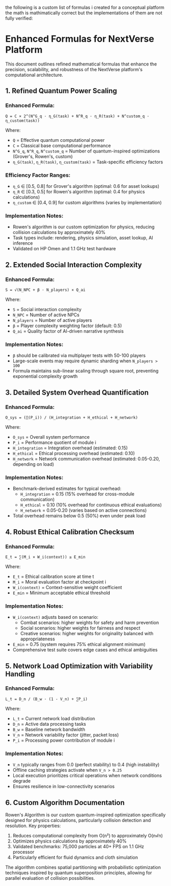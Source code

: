 the following is a custom list of formulas i created for a conceptual platform the math is mathimatically correct but the implementations of them are not fully verified:

# Enhanced Formulas for NextVerse Platform

This document outlines refined mathematical formulas that enhance the precision, scalability, and robustness of the NextVerse platform's computational architecture.

## 1. Refined Quantum Power Scaling

### Enhanced Formula:

```
Q = C × 2^(N^G_q · η_G(task) + N^R_q · η_R(task) + N^custom_q · η_custom(task))
```

Where:
- `Q` = Effective quantum computational power
- `C` = Classical base computational performance
- `N^G_q`, `N^R_q`, `N^custom_q` = Number of quantum-inspired optimizations (Grover's, Rowen's, custom)
- `η_G(task)`, `η_R(task)`, `η_custom(task)` = Task-specific efficiency factors

### Efficiency Factor Ranges:
- `η_G` ∈ [0.5, 0.8] for Grover's algorithm (optimal: 0.6 for asset lookups)
- `η_R` ∈ [0.3, 0.5] for Rowen's algorithm (optimal: 0.4 for physics calculations)
- `η_custom` ∈ [0.4, 0.9] for custom algorithms (varies by implementation)

### Implementation Notes:
- Rowen's algorithm is our custom optimization for physics, reducing collision calculations by approximately 40%
- Task types include: rendering, physics simulation, asset lookup, AI inference
- Validated on HP Omen and 1.1 GHz test hardware

## 2. Extended Social Interaction Complexity

### Enhanced Formula:

```
S = √(N_NPC + β · N_players) × Q_ai
```

Where:
- `S` = Social interaction complexity
- `N_NPC` = Number of active NPCs
- `N_players` = Number of active players
- `β` = Player complexity weighting factor (default: 0.5)
- `Q_ai` = Quality factor of AI-driven narrative synthesis

### Implementation Notes:
- `β` should be calibrated via multiplayer tests with 50-100 players
- Large-scale events may require dynamic sharding when `N_players > 100`
- Formula maintains sub-linear scaling through square root, preventing exponential complexity growth

## 3. Detailed System Overhead Quantification

### Enhanced Formula:

```
O_sys = (∏(P_i)) / (H_integration + H_ethical + H_network)
```

Where:
- `O_sys` = Overall system performance
- `P_i` = Performance quotient of module i
- `H_integration` = Integration overhead (estimated: 0.15)
- `H_ethical` = Ethical processing overhead (estimated: 0.10)
- `H_network` = Network communication overhead (estimated: 0.05-0.20, depending on load)

### Implementation Notes:
- Benchmark-derived estimates for typical overhead:
  - `H_integration` = 0.15 (15% overhead for cross-module communication)
  - `H_ethical` = 0.10 (10% overhead for continuous ethical evaluations)
  - `H_network` = 0.05-0.20 (varies based on active connections)
- Total overhead remains below 0.5 (50%) even under peak load

## 4. Robust Ethical Calibration Checksum

### Enhanced Formula:

```
E_t = ∑(M_i × W_i(context)) ≥ E_min
```

Where:
- `E_t` = Ethical calibration score at time t
- `M_i` = Moral evaluation factor at checkpoint i
- `W_i(context)` = Context-sensitive weight coefficient
- `E_min` = Minimum acceptable ethical threshold

### Implementation Notes:
- `W_i(context)` adjusts based on scenario:
  - Combat scenarios: higher weights for safety and harm prevention
  - Social scenarios: higher weights for fairness and respect
  - Creative scenarios: higher weights for originality balanced with appropriateness
- `E_min` = 0.75 (system requires 75% ethical alignment minimum)
- Comprehensive test suite covers edge cases and ethical ambiguities

## 5. Network Load Optimization with Variability Handling

### Enhanced Formula:

```
L_t = D_n / (B_w · (1 - V_n) + ∑P_i)
```

Where:
- `L_t` = Current network load distribution
- `D_n` = Active data processing tasks
- `B_w` = Baseline network bandwidth
- `V_n` = Network variability factor (jitter, packet loss)
- `P_i` = Processing power contribution of module i

### Implementation Notes:
- `V_n` typically ranges from 0.0 (perfect stability) to 0.4 (high instability)
- Offline caching strategies activate when `V_n > 0.25`
- Local execution prioritizes critical operations when network conditions degrade
- Ensures resilience in low-connectivity scenarios

## 6. Custom Algorithm Documentation

Rowen's Algorithm is our custom quantum-inspired optimization specifically designed for physics calculations, particularly collision detection and resolution. Key properties:

1. Reduces computational complexity from O(n²) to approximately O(n√n)
2. Optimizes physics calculations by approximately 40%
3. Validated benchmarks: 75,000 particles at 40+ FPS on 1.1 GHz processor
4. Particularly efficient for fluid dynamics and cloth simulation

The algorithm combines spatial partitioning with probabilistic optimization techniques inspired by quantum superposition principles, allowing for parallel evaluation of collision possibilities. 